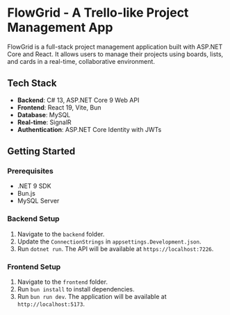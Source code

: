 # FlowGrid - A Trello-like Project Management App

FlowGrid is a full-stack project management application built with ASP.NET Core and React. It allows users to manage their projects using boards, lists, and cards in a real-time, collaborative environment.

## Tech Stack

- **Backend**: C# 13, ASP.NET Core 9 Web API
- **Frontend**: React 19, Vite, Bun
- **Database**: MySQL
- **Real-time**: SignalR
- **Authentication**: ASP.NET Core Identity with JWTs

## Getting Started

### Prerequisites
- .NET 9 SDK
- Bun.js
- MySQL Server

### Backend Setup
1.  Navigate to the `backend` folder.
2.  Update the `ConnectionStrings` in `appsettings.Development.json`.
3.  Run `dotnet run`. The API will be available at `https://localhost:7226`.

### Frontend Setup
1.  Navigate to the `frontend` folder.
2.  Run `bun install` to install dependencies.
3.  Run `bun run dev`. The application will be available at `http://localhost:5173`.